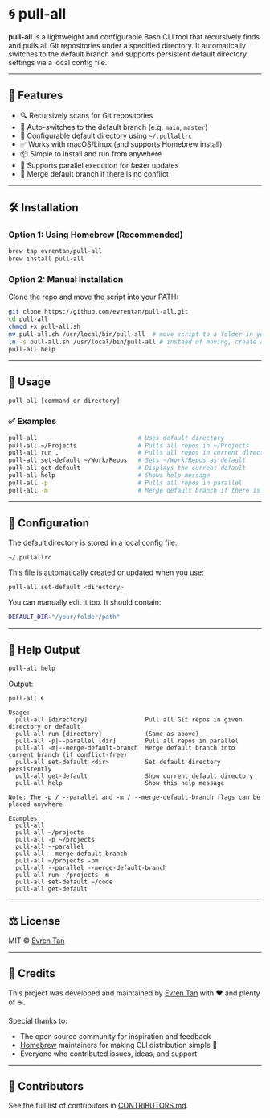 # 🌀 pull-all

**pull-all** is a lightweight and configurable Bash CLI tool that recursively finds and pulls all Git repositories under a specified directory. It automatically switches to the default branch and supports persistent default directory settings via a local config file.

---

## 🚀 Features

- 🔍 Recursively scans for Git repositories
- 🔁 Auto-switches to the default branch (e.g. `main`, `master`)
- 💾 Configurable default directory using `~/.pullallrc`
- ✅ Works with macOS/Linux (and supports Homebrew install)
- 📦 Simple to install and run from anywhere
- 🧵 Supports parallel execution for faster updates
- 🔀 Merge default branch if there is no conflict

---

## 🛠 Installation

### Option 1: Using Homebrew (Recommended)

```bash
brew tap evrentan/pull-all
brew install pull-all
```

### Option 2: Manual Installation

Clone the repo and move the script into your PATH:

```bash
git clone https://github.com/evrentan/pull-all.git
cd pull-all
chmod +x pull-all.sh
mv pull-all.sh /usr/local/bin/pull-all  # move script to a folder in your PATH (choose this or the next one)
ln -s pull-all.sh /usr/local/bin/pull-all # instead of moving, create a symlink (choose this or the previous one)
pull-all help
```

---

## 🧪 Usage

```bash
pull-all [command or directory]
```

### ✅ Examples

```bash
pull-all                            # Uses default directory
pull-all ~/Projects                 # Pulls all repos in ~/Projects
pull-all run .                      # Pulls all repos in current directory
pull-all set-default ~/Work/Repos   # Sets ~/Work/Repos as default
pull-all get-default                # Displays the current default
pull-all help                       # Shows help message
pull-all -p                         # Pulls all repos in parallel
pull-all -m                         # Merge default branch if there is no conflict
```

---

## 📁 Configuration

The default directory is stored in a local config file:

```
~/.pullallrc
```

This file is automatically created or updated when you use:

```bash
pull-all set-default <directory>
```

You can manually edit it too. It should contain:

```bash
DEFAULT_DIR="/your/folder/path"
```

---

## 📄 Help Output

```bash
pull-all help
```

Output:

```
pull-all 🌀

Usage:
  pull-all [directory]                Pull all Git repos in given directory or default
  pull-all run [directory]            (Same as above)
  pull-all -p|--parallel [dir]        Pull all repos in parallel
  pull-all -m|--merge-default-branch  Merge default branch into current branch (if conflict-free)
  pull-all set-default <dir>          Set default directory persistently
  pull-all get-default                Show current default directory
  pull-all help                       Show this help message

Note: The -p / --parallel and -m / --merge-default-branch flags can be placed anywhere

Examples:
  pull-all
  pull-all ~/projects
  pull-all -p ~/projects
  pull-all --parallel
  pull-all --merge-default-branch
  pull-all ~/projects -pm
  pull-all --parallel --merge-default-branch
  pull-all run ~/projects -m
  pull-all set-default ~/code
  pull-all get-default
```

---

## ⚖️ License

MIT © [Evren Tan](https://github.com/evrentan)

---

## 🙏 Credits

This project was developed and maintained by [Evren Tan](https://github.com/evrentan) with ❤️ and plenty of ☕️.

Special thanks to:

- The open source community for inspiration and feedback
- [Homebrew](https://github.com/homebrew) maintainers for making CLI distribution simple 🍺
- Everyone who contributed issues, ideas, and support

---

## 🙌 Contributors

See the full list of contributors in [CONTRIBUTORS.md](CONTRIBUTORS.md).
